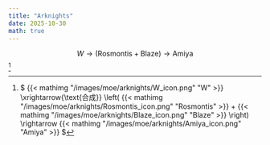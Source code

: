```yaml
---
title: "Arknights"
date: 2025-10-30
math: true
---
```


$$ W \rightarrow (\text{Rosmontis} + \text{Blaze}) \rightarrow \text{Amiya} $$ [^w-amiya]

[^w-amiya]: $ {{< mathimg "/images/moe/arknights/W_icon.png" "W" >}} \xrightarrow{\text{合成}} \left( {{< mathimg "/images/moe/arknights/Rosmontis_icon.png" "Rosmontis" >}} + {{< mathimg "/images/moe/arknights/Blaze_icon.png" "Blaze" >}} \right) \rightarrow {{< mathimg "/images/moe/arknights/Amiya_icon.png" "Amiya" >}} $